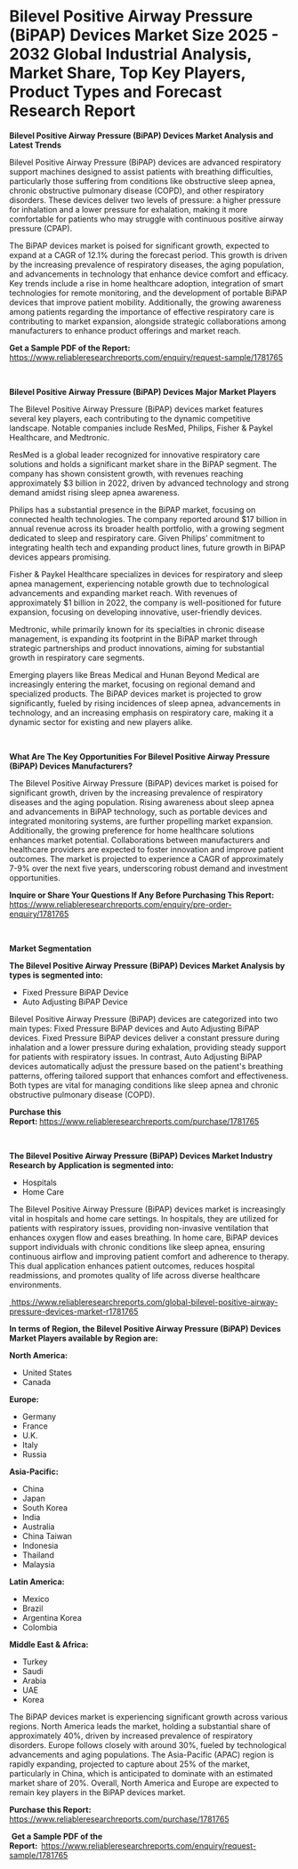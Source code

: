 <p><h1>Bilevel Positive Airway Pressure (BiPAP) Devices Market Size 2025 - 2032 Global Industrial Analysis, Market Share, Top Key Players, Product Types and Forecast Research Report</h1></p><p><strong>Bilevel Positive Airway Pressure (BiPAP) Devices Market Analysis and Latest Trends</strong></p>
<p><p>Bilevel Positive Airway Pressure (BiPAP) devices are advanced respiratory support machines designed to assist patients with breathing difficulties, particularly those suffering from conditions like obstructive sleep apnea, chronic obstructive pulmonary disease (COPD), and other respiratory disorders. These devices deliver two levels of pressure: a higher pressure for inhalation and a lower pressure for exhalation, making it more comfortable for patients who may struggle with continuous positive airway pressure (CPAP).</p><p>The BiPAP devices market is poised for significant growth, expected to expand at a CAGR of 12.1% during the forecast period. This growth is driven by the increasing prevalence of respiratory diseases, the aging population, and advancements in technology that enhance device comfort and efficacy. Key trends include a rise in home healthcare adoption, integration of smart technologies for remote monitoring, and the development of portable BiPAP devices that improve patient mobility. Additionally, the growing awareness among patients regarding the importance of effective respiratory care is contributing to market expansion, alongside strategic collaborations among manufacturers to enhance product offerings and market reach.</p></p>
<p><strong>Get a Sample PDF of the Report:&nbsp;</strong> <a href="https://www.reliableresearchreports.com/enquiry/request-sample/1781765?utm_campaign=102&utm_medium=2&utm_source=Github&utm_content=ia&utm_term=14042025&utm_id=bilevel-positive-airway-pressure-bipap-devices">https://www.reliableresearchreports.com/enquiry/request-sample/1781765</a></p>
<p>&nbsp;</p>
<p><strong>Bilevel Positive Airway Pressure (BiPAP) Devices Major Market Players</strong></p>
<p><p>The Bilevel Positive Airway Pressure (BiPAP) devices market features several key players, each contributing to the dynamic competitive landscape. Notable companies include ResMed, Philips, Fisher & Paykel Healthcare, and Medtronic.</p><p>ResMed is a global leader recognized for innovative respiratory care solutions and holds a significant market share in the BiPAP segment. The company has shown consistent growth, with revenues reaching approximately $3 billion in 2022, driven by advanced technology and strong demand amidst rising sleep apnea awareness.</p><p>Philips has a substantial presence in the BiPAP market, focusing on connected health technologies. The company reported around $17 billion in annual revenue across its broader health portfolio, with a growing segment dedicated to sleep and respiratory care. Given Philips’ commitment to integrating health tech and expanding product lines, future growth in BiPAP devices appears promising.</p><p>Fisher & Paykel Healthcare specializes in devices for respiratory and sleep apnea management, experiencing notable growth due to technological advancements and expanding market reach. With revenues of approximately $1 billion in 2022, the company is well-positioned for future expansion, focusing on developing innovative, user-friendly devices.</p><p>Medtronic, while primarily known for its specialties in chronic disease management, is expanding its footprint in the BiPAP market through strategic partnerships and product innovations, aiming for substantial growth in respiratory care segments.</p><p>Emerging players like Breas Medical and Hunan Beyond Medical are increasingly entering the market, focusing on regional demand and specialized products. The BiPAP devices market is projected to grow significantly, fueled by rising incidences of sleep apnea, advancements in technology, and an increasing emphasis on respiratory care, making it a dynamic sector for existing and new players alike.</p></p>
<p>&nbsp;</p>
<p><strong>What Are The Key Opportunities For Bilevel Positive Airway Pressure (BiPAP) Devices Manufacturers?</strong></p>
<p><p>The Bilevel Positive Airway Pressure (BiPAP) devices market is poised for significant growth, driven by the increasing prevalence of respiratory diseases and the aging population. Rising awareness about sleep apnea and advancements in BiPAP technology, such as portable devices and integrated monitoring systems, are further propelling market expansion. Additionally, the growing preference for home healthcare solutions enhances market potential. Collaborations between manufacturers and healthcare providers are expected to foster innovation and improve patient outcomes. The market is projected to experience a CAGR of approximately 7-9% over the next five years, underscoring robust demand and investment opportunities.</p></p>
<p><strong>Inquire or Share Your Questions If Any Before Purchasing This Report:</strong> <a href="https://www.reliableresearchreports.com/enquiry/pre-order-enquiry/1781765?utm_campaign=102&utm_medium=2&utm_source=Github&utm_content=ia&utm_term=14042025&utm_id=bilevel-positive-airway-pressure-bipap-devices">https://www.reliableresearchreports.com/enquiry/pre-order-enquiry/1781765</a></p>
<p>&nbsp;</p>
<p><strong>Market Segmentation</strong></p>
<p><strong>The Bilevel Positive Airway Pressure (BiPAP) Devices Market Analysis by types is segmented into:</strong></p>
<p><ul><li>Fixed Pressure BiPAP Device</li><li>Auto Adjusting BiPAP Device</li></ul></p>
<p><p>Bilevel Positive Airway Pressure (BiPAP) devices are categorized into two main types: Fixed Pressure BiPAP devices and Auto Adjusting BiPAP devices. Fixed Pressure BiPAP devices deliver a constant pressure during inhalation and a lower pressure during exhalation, providing steady support for patients with respiratory issues. In contrast, Auto Adjusting BiPAP devices automatically adjust the pressure based on the patient's breathing patterns, offering tailored support that enhances comfort and effectiveness. Both types are vital for managing conditions like sleep apnea and chronic obstructive pulmonary disease (COPD).</p></p>
<p><strong>Purchase this Report:&nbsp;</strong><a href="https://www.reliableresearchreports.com/purchase/1781765?utm_campaign=102&utm_medium=2&utm_source=Github&utm_content=ia&utm_term=14042025&utm_id=bilevel-positive-airway-pressure-bipap-devices">https://www.reliableresearchreports.com/purchase/1781765</a></p>
<p>&nbsp;</p>
<p><strong>The Bilevel Positive Airway Pressure (BiPAP) Devices Market Industry Research by Application is segmented into:</strong></p>
<p><ul><li>Hospitals</li><li>Home Care</li></ul></p>
<p><p>The Bilevel Positive Airway Pressure (BiPAP) devices market is increasingly vital in hospitals and home care settings. In hospitals, they are utilized for patients with respiratory issues, providing non-invasive ventilation that enhances oxygen flow and eases breathing. In home care, BiPAP devices support individuals with chronic conditions like sleep apnea, ensuring continuous airflow and improving patient comfort and adherence to therapy. This dual application enhances patient outcomes, reduces hospital readmissions, and promotes quality of life across diverse healthcare environments.</p></p>
<p><a href="https://www.reliableresearchreports.com/global-bilevel-positive-airway-pressure-devices-market-r1781765?utm_campaign=102&utm_medium=2&utm_source=Github&utm_content=ia&utm_term=14042025&utm_id=bilevel-positive-airway-pressure-bipap-devices">&nbsp;https://www.reliableresearchreports.com/global-bilevel-positive-airway-pressure-devices-market-r1781765</a></p>
<p><strong>In terms of Region, the Bilevel Positive Airway Pressure (BiPAP) Devices Market Players available by Region are:</strong></p>
<p>
    <p> <strong> North America: </strong>
        <ul>
            <li>United States</li>
            <li>Canada</li>
        </ul>
        </p> 
    <p> <strong> Europe: </strong>
        <ul>
            <li>Germany</li>
            <li>France</li>
            <li>U.K.</li>
            <li>Italy</li>
            <li>Russia</li>
        </ul>
        </p> 
    <p> <strong> Asia-Pacific: </strong>
        <ul>
            <li>China</li>
            <li>Japan</li>
            <li>South Korea</li>
            <li>India</li>
            <li>Australia</li>
            <li>China Taiwan</li>
            <li>Indonesia</li>
            <li>Thailand</li>
            <li>Malaysia</li>
        </ul>
        </p> 
    <p> <strong> Latin America: </strong>
        <ul>
            <li>Mexico</li>
            <li>Brazil</li>
            <li>Argentina Korea</li>
            <li>Colombia</li>
        </ul>
        </p> 
    <p> <strong> Middle East & Africa: </strong>
        <ul>
            <li>Turkey</li>
            <li>Saudi</li>
            <li>Arabia</li>
            <li>UAE</li>
            <li>Korea</li>
        </ul>
    </p>
    </p>
<p><p>The BiPAP devices market is experiencing significant growth across various regions. North America leads the market, holding a substantial share of approximately 40%, driven by increased prevalence of respiratory disorders. Europe follows closely with around 30%, fueled by technological advancements and aging populations. The Asia-Pacific (APAC) region is rapidly expanding, projected to capture about 25% of the market, particularly in China, which is anticipated to dominate with an estimated market share of 20%. Overall, North America and Europe are expected to remain key players in the BiPAP devices market.</p></p>
<p><strong>Purchase this Report: </strong><a href="https://www.reliableresearchreports.com/purchase/1781765?utm_campaign=102&utm_medium=2&utm_source=Github&utm_content=ia&utm_term=14042025&utm_id=bilevel-positive-airway-pressure-bipap-devices">https://www.reliableresearchreports.com/purchase/1781765</a></p>
<p>&nbsp;<strong>Get a Sample PDF of the Report:&nbsp;&nbsp;</strong><a href="https://www.reliableresearchreports.com/enquiry/request-sample/1781765?utm_campaign=102&utm_medium=2&utm_source=Github&utm_content=ia&utm_term=14042025&utm_id=bilevel-positive-airway-pressure-bipap-devices">https://www.reliableresearchreports.com/enquiry/request-sample/1781765</a></p>
<p><strong></strong></p>
<p><p></p><p></p><p></p></p>